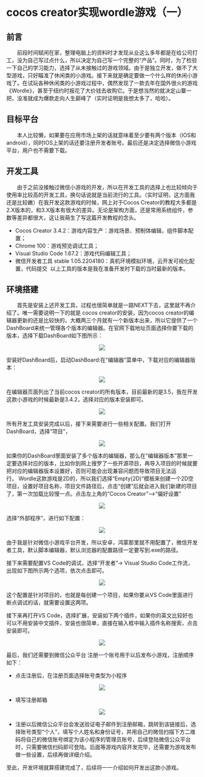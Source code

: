 # cocos creator实现wordle游戏（一）  
## 前言
&emsp;&emsp;前段时间赋闲在家，整理电脑上的资料时才发现从业这么多年都是在给公司打工，没为自己写过点什么，所以决定为自己写一个完整的“产品”。同时，为了检验一下自己的学习能力，选择了从未接触过的游戏领域。由于是独立开发，做不了大型游戏，只好瞄准了休闲类的小游戏。接下来就是确定要做一个什么样的休闲小游戏了。在试玩各种休闲类的小游戏过程中，偶然发现了一款去年在国外很火的游戏《Wordle》，甚至于纽约时报花了大价钱去收购它。于是想当然的就决定山寨一把，没准就成为爆款走向人生巅峰了（实时证明是我想太多了，哈哈）。

## 目标平台
&emsp;&emsp;本人比较懒，如果要在应用市场上架的话就意味着至少要有两个版本（IOS和android），同时IOS上架的话还要注册开发者账号。最后还是决定选择微信小游戏平台，用户也不需要下载。

## 开发工具
&emsp;&emsp;由于之前没接触过微信小游戏的开发，所以在开发工具的选择上也比较倾向于使用率比较高的开发工具，换句话说就是当前流行的工具。（实时证明，这方面我还是比较嫩）在我开发这款游戏的时候，网上对于Cocos Creator的教程大多都是2.X版本的，和3.X版本有很大的差异。无论是架构方面，还是常用系统组件，参数等差异都很大，这让我萌生了写这篇开发教程的念头。

- Cocos Creator 3.4.2：游戏内容生产：游戏场景、预制体编辑，组件脚本配置；
- Chrome 100：游戏预览调试工具；
- Visual Studio Code 1.67.2：游戏代码编辑工具；
- 微信开发者工具 stable 1.05.2204180：真机环境模拟环境，云开发可视化配置，代码提交
 以上工具的版本是我在准备开发时下载的当时最新的版本。

## 环境搭建
&emsp;&emsp;首先是安装上述开发工具，过程也很简单就是一路NEXT下去，这里就不再介绍了。唯一需要说明一下的就是 cocos creator的安装，因为cocos creator的编辑器更新的还是比较快的，大概两三个月就有一个新版本出来，所以它提供了一个DashBoard来统一管理各个版本的编辑器。在官网下载地址页面选择你要下载的版本，选择下载DashBoard如下图所示：
<p align="center"><img src="/blogimage/wordle/1/1.png"></p> 


安装好DashBoard后，启动DashBoard:在“编辑器”菜单中，下载对应的编辑器版本：
<p align="center"><img src="/blogimage/wordle/1/2.png"></p> 


在编辑器页面列出了当前cocos creator的所有版本，目前最新的是3.5，我在开发这款小游戏的时候最新是3.4.2，选择对应的版本安装即可。

<p align="center"><img src="/blogimage/wordle/1/3.png"></p> 

所有开发工具安装完成以后，接下来需要进行一些相关配置。我们打开DashBoard，选择“项目”，
<p align="center"><img src="/blogimage/wordle/1/4.png"></p> 


如果你的DashBoard里面安装了多个版本的编辑器，那么在“编辑器版本”那里一定要选择对应的版本，比如你到网上搜罗了一些开源项目，再导入项目的时候就要把对应的编辑器版本设置好，否则可能会出现兼容问题而导致项目无法运行。 Wordle这款游戏是2D的，所以我们选择“Empty(2D)”模板来创建一个2D空项目，设置好项目名称，项目文件路径后，点击“创建”后就会进入我们新建的项目了，第一次加载比较慢一点。点击左上角的“Cocos Creator”-->“偏好设置”
<p align="center"><img src="/blogimage/wordle/1/5.png"></p> 


选择“外部程序”，进行如下配置：
<p align="center"><img src="/blogimage/wordle/1/6.png"></p> 


由于我是针对微信小游戏平台开发，所以安卓，鸿蒙那里就不用配置了，微信开发者工具，默认脚本编辑器，默认浏览器的配置路径一定要写到.exe的路径。

接下来需要配置VS Code的调试，选择“开发者”-> Visual Studio Code工作流，出现如下图所示两个选项，依次点击即可。

<p align="center"><img src="/blogimage/wordle/1/7.png"></p> 

这个配置是针对项目的，也就是每创建一个项目，如果你要从VS Code里面进行断点调试的话，就需要设置这两项。

接下来再打开VS Code，选择扩展，安装如下两个插件，如果你的英文比较好也可以不用安装中文插件，安装也很简单，直接在输入框中输入插件名称搜索，点击安装即可。

<p align="center"><img src="/blogimage/wordle/1/8.png"></p> 

最后，我们还需要到微信公众平台 注册一个账号用于以后发布小游戏，注册顺序如下：

- 点击注册后，在注册页面选择账号类型为小程序

<p align="center"><img src="/blogimage/wordle/1/9.png"></p> 

- 填写注册邮箱

<p align="center"><img src="/blogimage/wordle/1/10.png"></p> 

- 注册以后微信公众平台会发送验证电子邮件到注册邮箱，跳转到该链接后，选择账号类型“个人”，填写个人姓名和身份证号，并用自己的微信扫描下方二维码将自己的微信账号绑定为该小程序的管理员账号，后续登陆微信公众平台时，只需要微信扫码即可登陆。后面等游戏内容开发完毕，还需要为游戏发布做一些设置，后续再做详细介绍。

至此，开发环境就算搭建完成了，后续将一一介绍如何开发出这款小游戏。



        


​